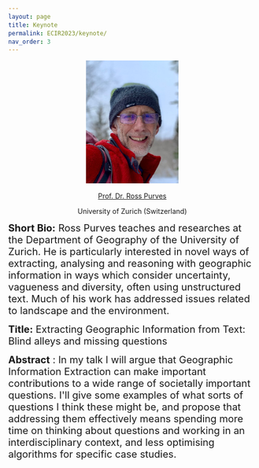 ```yaml
---
layout: page
title: Keynote
permalink: ECIR2023/keynote/
nav_order: 3
---
```


<p align="center">
<a>
 <img src="figure/ross_lbs.png"   height="250" ></a>
</p>

 <p align="center">
<a href="https://www.geo.uzh.ch/~rsp/">
 Prof. Dr. Ross Purves </a>
</p>
  
 <p align="center">
 University of Zurich (Switzerland) 
</p>



<span style="font-size:20px;"> <strong> Short Bio:</strong>   Ross Purves teaches and researches at the Department of Geography of the University of Zurich. He is particularly interested in novel ways of extracting, analysing and reasoning with geographic information in ways which consider uncertainty, vagueness and diversity, often using unstructured text. Much of his work has addressed issues related to landscape and the environment. 

<span style="font-size:20px;"> <strong> Title:</strong> Extracting Geographic Information from Text: Blind alleys and missing questions

<span style="font-size:20px;"> <strong> Abstract</strong> : In my talk I will argue that Geographic Information Extraction can make important contributions to a wide range of societally important questions. I'll give some examples of what sorts of questions I think these might be, and propose that addressing them effectively means spending more time on thinking about questions and working in an interdisciplinary context, and less optimising algorithms for specific case studies.
